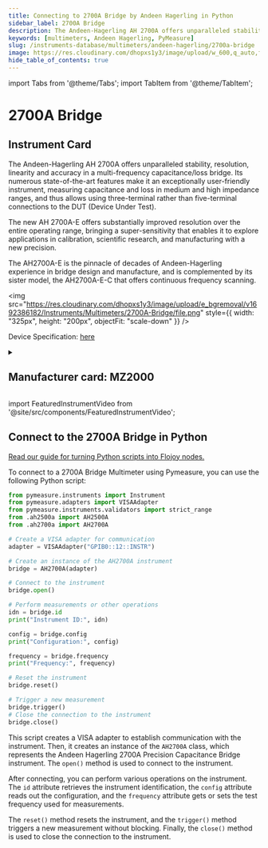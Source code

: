 ```yaml
---
title: Connecting to 2700A Bridge by Andeen Hagerling in Python
sidebar_label: 2700A Bridge
description: The Andeen-Hagerling AH 2700A offers unparalleled stability, resolution, linearity and accuracy in a multi-frequency capacitance/loss bridge. Its numerous state-of-the-art features make it an exceptionally user-friendly instrument, measuring capacitance and loss in medium and high impedance ranges, and thus allows using three-terminal rather than five-terminal connections to the DUT (Device Under Test).The new AH 2700A-E offers substantially improved resolution over the entire operating range, bringing a super-sensitivity that enables it to explore applications in calibration, scientific research, and manufacturing with a new precision.The AH2700A-E is the pinnacle of decades of Andeen-Hagerling experience in bridge design and manufacture, and is complemented by its sister model, the AH2700A-E-C that offers continuous frequency scanning.
keywords: [multimeters, Andeen Hagerling, PyMeasure]
slug: /instruments-database/multimeters/andeen-hagerling/2700a-bridge
image: https://res.cloudinary.com/dhopxs1y3/image/upload/w_600,q_auto,f_auto/e_bgremoval/v1692386182/Instruments/Multimeters/2700A-Bridge/file.jpg
hide_table_of_contents: true
---
```


import Tabs from '@theme/Tabs';
import TabItem from '@theme/TabItem';

# 2700A Bridge

## Instrument Card

<div className="flex">

<div>

The Andeen-Hagerling AH 2700A offers unparalleled stability, resolution, linearity and accuracy in a multi-frequency capacitance/loss bridge. Its numerous state-of-the-art features make it an exceptionally user-friendly instrument, measuring capacitance and loss in medium and high impedance ranges, and thus allows using three-terminal rather than five-terminal connections to the DUT (Device Under Test).

The new AH 2700A-E offers substantially improved resolution over the entire operating range, bringing a super-sensitivity that enables it to explore applications in calibration, scientific research, and manufacturing with a new precision.

The AH2700A-E is the pinnacle of decades of Andeen-Hagerling experience in bridge design and manufacture, and is complemented by its sister model, the AH2700A-E-C that offers continuous frequency scanning.

</div>

<img src="https://res.cloudinary.com/dhopxs1y3/image/upload/e_bgremoval/v1692386182/Instruments/Multimeters/2700A-Bridge/file.png" style={{ width: "325px", height: "200px", objectFit: "scale-down" }} />

</div>

<div className="flex text-center">

<p>Device Specification: <a target="\_blank" href="http://www.andeen-hagerling.com/ah2700a.pdf">here</a></p>

</div>

<details style={{ marginTop: "15px"}}>
<summary><h2>Manufacturer card: MZ2000</h2></summary>

<img src="https://res.cloudinary.com/dhopxs1y3/image/upload/v1692806198/Instruments/Vendor%20Logos/Andeen_Hagerling.png" style={{ width: "100%", height: "170px",objectFit: "scale-down" }} />

**Andeen**-**Hagerling**, Inc. - manufacturers of the world's most accurate capacitance bridges and standards.

<ul>
  <li>Headquarters: US</li>
  <li>Yearly Revenue (millions, USD): 1.0</li>
  <li>Vendor Website: <a href="https://www.andeen-hagerling.com/">here</a></li>
</ul>
</details>

import FeaturedInstrumentVideo from '@site/src/components/FeaturedInstrumentVideo';

<FeaturedInstrumentVideo category='WIDGET2000' manufacturer='MZ2000'></FeaturedInstrumentVideo>


## Connect to the 2700A Bridge in Python

[Read our guide for turning Python scripts into Flojoy nodes.](https://docs.flojoy.ai/custom-nodes/creating-custom-node/)
<Tabs>

<TabItem value="Flojoy" label="Flojoy" className="flojoy-instrument-tabs">

<NodeCardCollection category='WIDGET2000' manufacturer='MZ2000'></NodeCardCollection>

</TabItem>
<TabItem value="PyMeasure" label="PyMeasure">

To connect to a 2700A Bridge Multimeter using Pymeasure, you can use the following Python script:

```python
from pymeasure.instruments import Instrument
from pymeasure.adapters import VISAAdapter
from pymeasure.instruments.validators import strict_range
from .ah2500a import AH2500A
from .ah2700a import AH2700A

# Create a VISA adapter for communication
adapter = VISAAdapter("GPIB0::12::INSTR")

# Create an instance of the AH2700A instrument
bridge = AH2700A(adapter)

# Connect to the instrument
bridge.open()

# Perform measurements or other operations
idn = bridge.id
print("Instrument ID:", idn)

config = bridge.config
print("Configuration:", config)

frequency = bridge.frequency
print("Frequency:", frequency)

# Reset the instrument
bridge.reset()

# Trigger a new measurement
bridge.trigger()
# Close the connection to the instrument
bridge.close()
```

This script creates a VISA adapter to establish communication with the instrument. Then, it creates an instance of the `AH2700A` class, which represents the Andeen Hagerling 2700A Precision Capacitance Bridge instrument. The `open()` method is used to connect to the instrument.

After connecting, you can perform various operations on the instrument. The `id` attribute retrieves the instrument identification, the `config` attribute reads out the configuration, and the `frequency` attribute gets or sets the test frequency used for measurements.

The `reset()` method resets the instrument, and the `trigger()` method triggers a new measurement without blocking. Finally, the `close()` method is used to close the connection to the instrument.

</TabItem>
</Tabs>